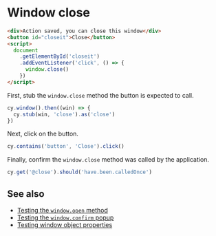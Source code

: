 # Window close

<!-- fiddle Testing the window.close method call -->

```html hide
<div>Action saved, you can close this window</div>
<button id="closeit">Close</button>
<script>
  document
    .getElementById('closeit')
    .addEventListener('click', () => {
      window.close()
    })
</script>
```

First, stub the `window.close` method the button is expected to call.

```js
cy.window().then((win) => {
  cy.stub(win, 'close').as('close')
})
```

Next, click on the button.

```js
cy.contains('button', 'Close').click()
```

Finally, confirm the `window.close` method was called by the application.

```js
cy.get('@close').should('have.been.calledOnce')
```

<!-- fiddle-end -->

## See also

- [Testing the `window.open` method](./window-open.md)
- [Testing the `window.confirm` popup](./window-confirm.md)
- [Testing window object properties](./window-property.md)
